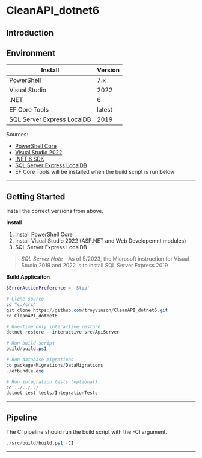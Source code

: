 # CleanAPI_dotnet6  

## Introduction  

## Environment  
| Install                      | Version    |   
|------------------------------|------------|  
| PowerShell                   | 7.x        |   
| Visual Studio                | 2022       |   
| .NET                         | 6          |   
| EF Core Tools                | latest     |   
| SQL Server Express LocalDB   | 2019       |   
  
  
Sources:  
*   [PowerShell Core](https://learn.microsoft.com/en-us/powershell/scripting/install/installing-powershell-on-windows?view=powershell-7)  
*   [Visual Studio 2022](https://visualstudio.microsoft.com/downloads/)  
*   [.NET 6 SDK](https://dotnet.microsoft.com/en-us/download/dotnet/6.0)
*   [SQL Server Express LocalDB](https://learn.microsoft.com/en-us/sql/database-engine/configure-windows/sql-server-express-localdb)  
*   EF Core Tools will be installed when the build script is run below

---  

## Getting Started  
Install the correct versions from above.  
  
**Install**  
1. Install PowerShell Core  
2. Install Visual Studio 2022 (ASP.NET and Web Developemnt modules)
3. SQL Server Express LocalDB

> *SQL Server Note* - As of 5/2023, the Microsoft instruction for Visual Studio 2019 and 2022 is to install SQL Server Express 2019  
  
**Build Applicaiton**  
```powershell  
$ErrorActionPreference = 'Stop'

# Clone source
cd "c:/src"
git clone https://github.com/troyvinson/CleanAPI_dotnet6.git
cd CleanAPI_dotnet6

# One-time only interactive restore
dotnet restore --interactive src/ApiServer

# Run build script
build/build.ps1

# Run database migrations
cd package/Migrations/DataMigrations
./efbundle.exe

# Run integration tests (optional)
cd ../../../
dotnet test tests/IntegrationTests
```

---  

## Pipeline
The CI pipeline should run the build script with the -CI argument.  
  
```powershell
./src/build/build.ps1 -CI
```  
  
---  


